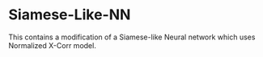 # Siamese-Like-NN
This contains a modification of a Siamese-like Neural network which uses Normalized X-Corr model.
